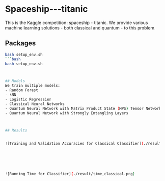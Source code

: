 # Spaceship---titanic
This is the Kaggle competition: spaceship - titanic. We provide various machine learning solutions - both classical and quantum - to this problem.

## Packages

```bash
bash setup_env.sh
```bash
bash setup_env.sh



## Models
We train multiple models:
- Random Forest
- kNN
- Logistic Regression
- Classical Neural Networks
- Quantum Neural Network with Matrix Product State (MPS) Tensor Network
- Quantum Neural Network with Strongly Entangling Layers



## Results


![Training and Validation Accuracies for Classical Classifier](./result/accuracy_classical.png)






![Running Time for Classifier](./result/time_classical.png)
